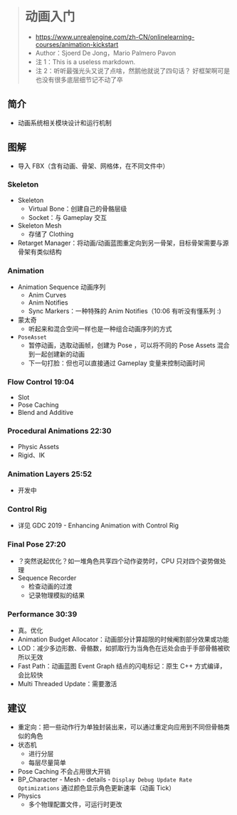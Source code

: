 > # 动画入门
> * https://www.unrealengine.com/zh-CN/onlinelearning-courses/animation-kickstart
> * Author：Sjoerd De Jong，Mario Palmero Pavon
> * 注 1：This is a useless markdown.
> * 注 2：听听最强光头又说了点啥，然鹅他就说了四句话？
> 好框架啊可是也没有很多底层细节记不动了卒

## 简介
* 动画系统相关模块设计和运行机制

## 图解
* 导入 FBX（含有动画、骨架、网格体，在不同文件中）
### Skeleton
* Skeleton
  * Virtual Bone：创建自己的骨骼层级
  * Socket：与 Gameplay 交互
* Skeleton Mesh
  * 存储了 Clothing
* Retarget Manager：将动画/动画蓝图重定向到另一骨架，目标骨架需要与源骨架有类似结构
### Animation
* Animation Sequence 动画序列
  * Anim Curves
  * Anim Notifies
  * Sync Markers：一种特殊的 Anim Notifies（10:06 有听没有懂系列 :)
* 蒙太奇
  * 听起来和混合空间一样也是一种组合动画序列的方式
* `PoseAsset`
  * 暂停动画，选取动画帧，创建为 Pose ，可以将不同的 Pose Assets 混合到一起创建新的动画
  * 下一句打脸：但也可以直接通过 Gameplay 变量来控制动画时间
### Flow Control 19:04
* Slot
* Pose Caching
* Blend and Additive
### Procedural Animations 22:30
* Physic Assets
* Rigid、IK
### Animation Layers 25:52
* 开发中
### Control Rig
* 详见 GDC 2019 - Enhancing Animation with Control Rig
### Final Pose 27:20
* ？突然说起优化？如一堆角色共享四个动作姿势时，CPU 只对四个姿势做处理
* Sequence Recorder
  * 检查动画的过渡
  * 记录物理模拟的结果
### Performance 30:39
* 真。优化
* Animation Budget Allocator：动画部分计算超限的时候阉割部分效果或功能
* LOD：减少多边形数、骨骼数，如抓取行为当角色在远处会由于手部骨骼被砍所以无效
* Fast Path：动画蓝图 Event Graph 结点的闪电标记：原生 C++ 方式编译，会比较快
* Multi Threaded Update：需要激活

## 建议
* 重定向：把一些动作行为单独封装出来，可以通过重定向应用到不同但骨骼类似的角色
* 状态机
  * 进行分层
  * 每层尽量简单
* Pose Caching 不会占用很大开销
* BP_Character - Mesh - details - `Display Debug Update Rate Optimizations` 通过颜色显示角色更新速率（动画 Tick）
* Physics
  * 多个物理配置文件，可运行时更改

